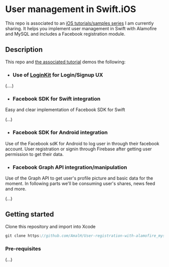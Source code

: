 # User management in Swift.iOS

This repo is associated to an [iOS tutorials/samples series](http://pragmatictheories.tech/category/ios/) I am currently sharing.
It helps you implement user management in Swift with Alamofire and MySQL and includes a Facebook registration module.

## Description

This repo and [the associated tutorial](http://pragmatictheories.tech/category/ios/) demos the following:

* ### Use of [LoginKit](https://github.com/IcaliaLabs/LoginKit) for Login/Signup UX
(....)

* ### Facebook SDK for Swift integration
Easy and clear implementation of Facebook SDK for Swift 

(...)


* ### Facebook SDK for Android integration
Use of the Facebook sdK for Android to log user in through their facebook account.
User registration or signin through Firebase after getting user permission to get their data.

* ### Facebook Graph API integration/manipulation
Use of the Graph API to get user's profile picture and basic data for the moment.
In following parts we'll be consuming user's shares, news feed and more.

(...)

## Getting started
Clone this repository and import into Xcode
```javascript
git clone https://github.com/AmalH/User-registration-with-alamofire_mysql-and-facebook_sdk.git
```
### Pre-requisites
(...)
